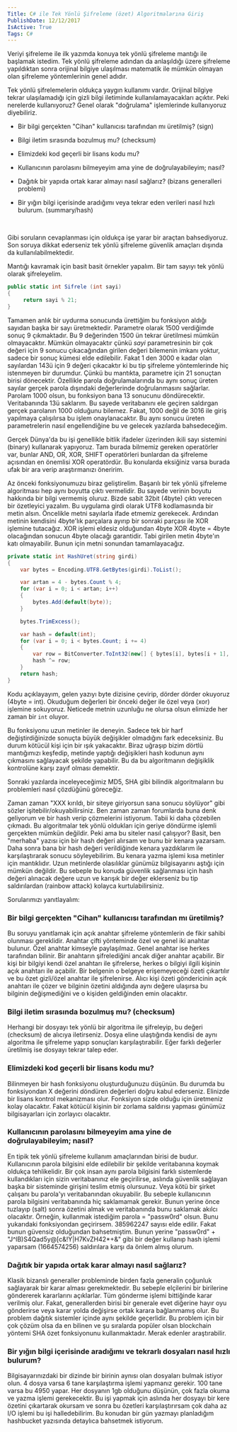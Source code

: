 ```yaml
---
Title: C# ile Tek Yönlü Şifreleme (özet) Algoritmalarına Giriş
PublishDate: 12/12/2017
IsActive: True
Tags: C#
---
```


Veriyi şifreleme ile ilk yazımda konuya tek yönlü şifreleme mantığı ile başlamak istedim. Tek yönlü şifreleme adından da anlaşıldığı üzere şifreleme yapıldıktan sonra orijinal bilgiye ulaşılması matematik ile mümkün olmayan olan şifreleme yöntemlerinin genel adıdır.


Tek yönlü şifrelemelerin oldukça yaygın kullanımı vardır. Orijinal bilgiye tekrar ulaşılamadığı için gizli bilgi iletiminde kullanılamayacakları açıktır. Peki nerelerde kullanıyoruz? Genel olarak "doğrulama" işlemlerinde kullanıyoruz diyebiliriz. 

* Bir bilgi gerçekten "Cihan" kullanıcısı tarafından mı üretilmiş? (sign)

* Bilgi iletim sırasında bozulmuş mu? (checksum) 

* Elimizdeki kod geçerli bir lisans kodu mu? 

* Kullanıcının parolasını bilmeyeyim ama yine de doğrulayabileyim; nasıl?

* Dağıtık bir yapıda ortak karar almayı nasıl sağlarız? (bizans generalleri problemi)

* Bir yığın bilgi içerisinde aradığımı veya  tekrar eden verileri  nasıl hızlı bulurum. (summary/hash)

  ​

Gibi soruların cevaplanması için oldukça işe yarar bir araçtan bahsediyoruz. Son soruya dikkat ederseniz tek yönlü şifreleme güvenlik amaçları dışında da kullanılabilmektedir. 

Mantığı kavramak için basit basit örnekler yapalım. Bir tam sayıyı tek yönlü olarak şifreleyelim. 

```csharp
public static int Sifrele (int sayi)
{
	 return sayi % 21;
}
```
Tamamen anlık bir uydurma sonucunda ürettiğim bu fonksiyon aldığı sayıdan başka bir sayı üretmektedir. Parametre olarak 1500 verdiğimde sonuç 9 çıkmaktadır. Bu 9 değerinden 1500 ün tekrar üretilmesi mümkün olmayacaktır. Mümkün olmayacaktır çünkü _sayi_ parametresinin bir çok değeri için 9 sonucu çıkacağından girilen değeri bilemenin imkanı yoktur, sadece bir sonuç kümesi elde edilebilir. Fakat 1 den 3000 e kadar olan sayılardan 143ü için 9 değeri çıkacaktır ki bu tip şifreleme yöntemlerinde hiç istenmeyen bir durumdur. Çünkü bu mantıkta, parametre için 21 sonuçtan birisi dönecektir.   Özellikle parola doğrulamalarında bu aynı sonuç üreten sayılar gerçek parola dışındaki değerlerinde doğrulanmasını sağlarlar. Parolam 1000 olsun, bu fonksiyon bana 13 sonucunu döndürecektir. Veritabanında 13ü saklarım. Bu sayede veritabanını ele geçiren saldırgan gerçek parolanın 1000 olduğunu bilemez. Fakat, 1000 değil de 3016 ile giriş yapılmaya çalışılırsa bu işlem onaylanacaktır. Bu aynı sonucu üreten parametrelerin nasıl engellendiğine bu ve gelecek yazılarda bahsedeceğim.

Gerçek Dünya'da bu işi genellikle bitlik ifadeler üzerinden ikili sayı sistemini (binary) kullanarak yapıyoruz. Tam burada bilmemiz gereken operatörler var, bunlar AND, OR, XOR, SHIFT operatörleri bunlardan da şifreleme açısından en önemlisi XOR operatördür. Bu konularda eksiğiniz varsa burada ufak bir ara verip araştırmanızı öneririm.

Az önceki fonksiyonumuzu biraz geliştirelim. Başarılı bir tek yönlü şifreleme algoritması hep aynı boyutta çıktı vermelidir. Bu sayede verinin boyutu hakkında bir bilgi vermemiş oluruz. Bizde sabit 32bit (4byte) çıktı verecen bir özetleyici yazalım. Bu uygulama girdi olarak UTF8 kodlamasında bir metin alsın. Öncelikle metni sayılarla ifade etmemiz gerekecek. Ardından metinin kendisini 4byte'lık parçalara ayırıp bir sonraki parçası ile XOR işlemine tutacağız. XOR işlemi eldesiz olduğundan 4byte XOR 4byte = 4byte olacağından sonucun 4byte olacağı garantidir. Tabi girilen metin 4byte'ın katı olmayabilir. Bunun için metni sonundan tamamlayacağız.

```csharp
private static int HashUret(string girdi)
{
    var bytes = Encoding.UTF8.GetBytes(girdi).ToList();

    var artan = 4 - bytes.Count % 4;
    for (var i = 0; i < artan; i++)
    {
        bytes.Add(default(byte));
    }

    bytes.TrimExcess();

    var hash = default(int);
    for (var i = 0; i < bytes.Count; i += 4)
    {
        var row = BitConverter.ToInt32(new[] { bytes[i], bytes[i + 1], bytes[i + 2], bytes[i + 3] }, 0);
        hash ^= row;
    }
    return hash;
}

```
Kodu açıklayayım, gelen yazıyı byte dizisine çevirip, dörder dörder okuyoruz (4byte = int). Okuduğum değerleri bir önceki değer ile özel veya (xor) işlemine sokuyoruz. Neticede metnin uzunluğu ne olursa olsun elimizde her zaman bir `int` oluyor.

Bu fonksiyonu uzun metinler ile deneyin. Sadece tek bir harf değiştirdiğinizde sonuçta büyük değişikler olmadığını fark edeceksiniz. Bu durum kötücül kişi için bir ışık yakacaktır. Biraz uğraşıp bizim dörtlü mantığımızı keşfedip, metinde yaptığı değişikleri hash kodunun aynı çıkmasını sağlayacak şekilde yapabilir. Bu da bu algoritmanın değişiklik kontrolüne karşı zayıf olması demektir.

Sonraki yazılarda inceleyeceğimiz MD5, SHA gibi bilindik algoritmaların bu problemleri nasıl çözdüğünü göreceğiz.

Zaman zaman "XXX kırıldı, bir siteye giriyorsun sana sonucu söylüyor" gibi sözler işitebilir/okuyabilirsiniz. Ben zaman zaman forumlarda buna denk geliyorum ve bir hash verip çözmelerini istiyorum. Tabii ki daha çözebilen çıkmadı. Bu algoritmalar tek yönlü oldukları için geriye döndürme işlemli gerçekten mümkün değildir. Peki ama bu siteler nasıl çalışıyor? Basit, ben "merhaba" yazısı için bir hash değeri alırsam ve bunu bir kenara yazarsam. Daha sonra bana bir hash değeri verildiğinde kenara yazdıklarım ile karşılaştırarak sonucu söyleyebilirim. Bu kenara yazma işlemi kısa metinler için mantıklıdır. Uzun metinlerde olasılıklar günümüz bilgisayarını aştığı için mümkün değildir. Bu sebeple bu konuda güvenlik sağlanması için hash değeri alınacak değere uzun ve karışık bir değer eklerseniz bu tip saldırılardan (rainbow attack) kolayca kurtulabilirsiniz.

Sorularımızı  yanıtlayalım:

### Bir bilgi gerçekten "Cihan" kullanıcısı tarafından mı üretilmiş?
Bu soruyu yanıtlamak için açık anahtar şifreleme yöntemlerin de fikir sahibi olunması gereklidir. Anahtar çifti yönteminde özel ve genel iki anahtar bulunur. Özel anahtar kimseyle paylaşılmaz. Genel anahtar ise herkes tarafından bilinir. Bir anahtarın şifrelediğini ancak diğer anahtar açabilir. Bir kişi bir bilgiyi kendi özel anahtarı ile şifrelerse, herkes o bilgiyi ilgili kişinin açık anahtarı ile açabilir. Bir belgenin o belgeye erişemeyeceği özeti çıkartılır ve bu özet gizli/özel anahtar ile şifrelenirse. Alıcı kişi özeti göndericinin açık anahtarı ile çözer ve bilginin özetini aldığında aynı değere ulaşırsa bu bilginin değişmediğini ve o kişiden geldiğinden emin olacaktır.

### Bilgi iletim sırasında bozulmuş mu? (checksum) 
Herhangi bir dosyayı tek yönlü bir algoritma ile şifreleyip, bu değeri (checksum) de alıcıya iletirseniz. Dosya eline ulaştığında kendisi de aynı algoritma ile şifreleme yapıp sonuçları karşılaştırabilir. Eğer farklı değerler üretilmiş ise dosyayı tekrar talep eder.

### Elimizdeki kod geçerli bir lisans kodu mu? 
Bilinmeyen bir hash fonksiyonu oluşturduğunuzu düşünün. Bu durumda bu fonksiyondan X değerini döndüren değerleri doğru kabul ederseniz. Elinizde bir lisans kontrol mekanizması olur. Fonksiyon sizde olduğu için üretmeniz kolay olacaktır. Fakat kötücül kişinin bir zorlama saldırısı yapması günümüz bilgisayarları için zorlayıcı olacaktır. 

### Kullanıcının parolasını bilmeyeyim ama yine de doğrulayabileyim; nasıl?
En tipik tek yönlü şifreleme kullanım amaçlarından birisi de budur. Kullanıcının parola bilgisini elde edilebilir bir şekilde veritabanına koymak oldukça tehlikelidir. Bir çok insan aynı parola bilgisini farklı sistemlerde kullandıkları için sizin veritabanınız ele geçirilirse, aslında güvenlik sağlayan başka bir sisteminde girişini teslim etmiş olursunuz. Veya kötü bir şirket çalışanı bu parola'yı veritabanından okuyabilir. Bu sebeple kullanıcının parola bilgisini veritabanında hiç saklamamak gerekir. Bunun yerine önce tuzlayıp (salt) sonra özetini almak ve veritabanında bunu saklamak akılcı olacaktır.
Örneğin, kullanmak istediğim parola = "passw0rd" olsun. Bunu yukarıdaki fonksiyondan geçirirsem. 385962247 sayısı elde edilir. Fakat bunun güvensiz olduğundan bahsetmiştim. Bunun yerine "passw0rd" + "J^lB)S4Qad5y@[c&!Y|H7KvZH42*+&" gibi bir değer kullanıp hash işlemi yaparsam (1664574256) saldırılara karşı da önlem almış olurum.

### Dağıtık bir yapıda ortak karar almayı nasıl sağlarız?
Klasik bizanslı generaller probleminde birden fazla generalin çoğunluk sağlayarak bir karar alması gerekmektedir. Bu sebeple elçilerini bir birilerine göndererek kararlarını açıklarlar. Tüm gönderme işlemi bittiğinde karar verilmiş olur. Fakat, generallerden birisi bir generale evet diğerine hayır oyu gönderirse veya karar yolda değişirse ortak karara bağlanmamış olur. Bu problem dağıtık sistemler içinde aynı şekilde geçerlidir. Bu problem için bir çok çözüm olsa da en bilinen ve şu sıralarda popüler olsan blockchain yöntemi SHA özet fonksiyonunu kullanmaktadır. Merak edenler araştırabilir.


### Bir yığın bilgi içerisinde aradığımı ve tekrarlı dosyaları nasıl hızlı bulurum?
Bilgisayarınızdaki bir dizinde bir birinin aynısı olan dosyaları bulmak istiyor olun. 4 dosya varsa 6 tane karşılaştırma işlemi yapmanız gerekir. 100 tane varsa bu 4950 yapar. Her dosyanın 1gb olduğunu düşünün, çok fazla okuma ve yazma işlemi gerekecektir. Bu işi yapmak için aslında her dosyayı bir kere özetini çıkartarak okursam ve sonra bu özetleri karşılaştırırsam çok daha az I/O işlemi bu işi halledebilirim. Bu konudan bir gün yazmayı planladığım hashbucket yazısında detaylıca bahsetmek istiyorum.
